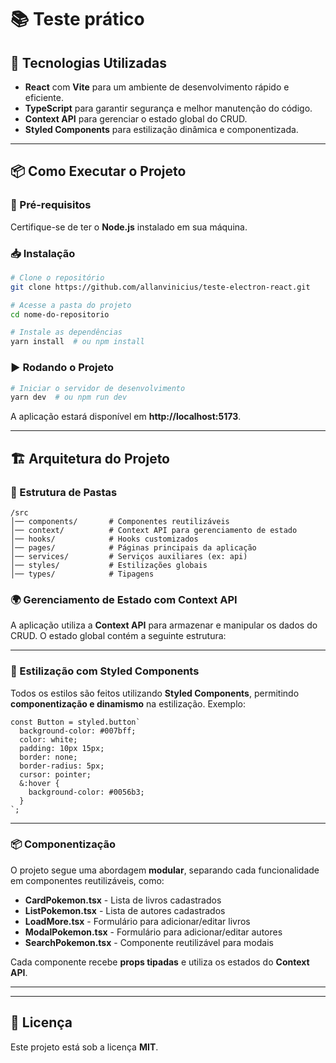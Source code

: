 # 📚 Teste prático

## 🚀 Tecnologias Utilizadas

- **React** com **Vite** para um ambiente de desenvolvimento rápido e eficiente.
- **TypeScript** para garantir segurança e melhor manutenção do código.
- **Context API** para gerenciar o estado global do CRUD.
- **Styled Components** para estilização dinâmica e componentizada.
---

## 📦 Como Executar o Projeto

### 🔧 Pré-requisitos
Certifique-se de ter o **Node.js** instalado em sua máquina.

### 📥 Instalação
```sh
# Clone o repositório
git clone https://github.com/allanvinicius/teste-electron-react.git

# Acesse a pasta do projeto
cd nome-do-repositorio

# Instale as dependências
yarn install  # ou npm install
```

### ▶️ Rodando o Projeto
```sh
# Iniciar o servidor de desenvolvimento
yarn dev  # ou npm run dev
```
A aplicação estará disponível em **http://localhost:5173**.

---

## 🏗️ Arquitetura do Projeto

### 📂 Estrutura de Pastas
```
/src
│── components/       # Componentes reutilizáveis
│── context/          # Context API para gerenciamento de estado
│── hooks/            # Hooks customizados
│── pages/            # Páginas principais da aplicação
│── services/         # Serviços auxiliares (ex: api)
│── styles/           # Estilizações globais
│── types/            # Tipagens
```

### 🌍 Gerenciamento de Estado com Context API
A aplicação utiliza a **Context API** para armazenar e manipular os dados do CRUD. O estado global contém a seguinte estrutura:

---

### 🎨 Estilização com Styled Components
Todos os estilos são feitos utilizando **Styled Components**, permitindo **componentização e dinamismo** na estilização.
Exemplo:

```tsx
const Button = styled.button`
  background-color: #007bff;
  color: white;
  padding: 10px 15px;
  border: none;
  border-radius: 5px;
  cursor: pointer;
  &:hover {
    background-color: #0056b3;
  }
`;
```

---

### 📦 Componentização
O projeto segue uma abordagem **modular**, separando cada funcionalidade em componentes reutilizáveis, como:

- **CardPokemon.tsx** - Lista de livros cadastrados
- **ListPokemon.tsx** - Lista de autores cadastrados
- **LoadMore.tsx** - Formulário para adicionar/editar livros
- **ModalPokemon.tsx** - Formulário para adicionar/editar autores
- **SearchPokemon.tsx** - Componente reutilizável para modais

Cada componente recebe **props tipadas** e utiliza os estados do **Context API**.

---

---

## 📄 Licença
Este projeto está sob a licença **MIT**.


